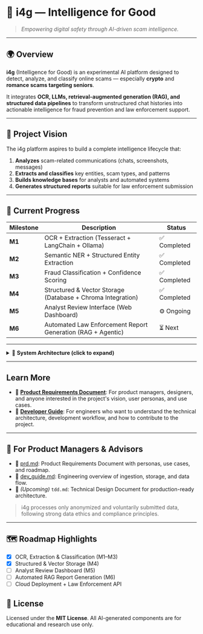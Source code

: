 # 🧠 i4g — Intelligence for Good

> *Empowering digital safety through AI-driven scam intelligence.*

---

## 🌍 Overview

**i4g** (Intelligence for Good) is an experimental AI platform designed to detect, analyze, and classify online scams — especially **crypto** and **romance scams targeting seniors**.

It integrates **OCR, LLMs, retrieval-augmented generation (RAG), and structured data pipelines** to transform unstructured chat histories into actionable intelligence for fraud prevention and law enforcement support.

---

## 🎯 Project Vision

The i4g platform aspires to build a complete intelligence lifecycle that:

1. **Analyzes** scam-related communications (chats, screenshots, messages)
2. **Extracts and classifies** key entities, scam types, and patterns
3. **Builds knowledge bases** for analysts and automated systems
4. **Generates structured reports** suitable for law enforcement submission

---

## 🚀 Current Progress

| Milestone | Description | Status |
|------------|-------------|--------|
| **M1** | OCR + Extraction (Tesseract + LangChain + Ollama) | ✅ Completed |
| **M2** | Semantic NER + Structured Entity Extraction | ✅ Completed |
| **M3** | Fraud Classification + Confidence Scoring | ✅ Completed |
| **M4** | Structured & Vector Storage (Database + Chroma Integration) | ✅ Completed |
| **M5** | Analyst Review Interface (Web Dashboard) | ⚙️ Ongoing |
| **M6** | Automated Law Enforcement Report Generation (RAG + Agentic) | ⏳ Next |

---

<details>
<summary>🧩 <strong>System Architecture (click to expand)</strong></summary>

```mermaid
flowchart LR
    A["Raw Chat / Screenshots"] --> B["OCR (Tesseract)"]
    B --> C["Semantic NER (LangChain + Ollama)"]
    C --> D["Fraud Classifier (Rule-based + LLM)"]
    D --> E["IngestPipeline"]
    E --> F["StructuredStore (SQLite)"]
    E --> G["VectorStore (Chroma/FAISS)"]
    F --> H["Analyst Review Interface"]
    G --> H
    H --> I["RAG + Automated Law Enforcement Reports"]
```
</details>

---

## Learn More

- 📄 **[Product Requirements Document](./docs/prd.md)**: For product managers, designers, and anyone interested in the project's vision, user personas, and use cases.
- 🧠 **[Developer Guide](./docs/dev_guide.md)**: For engineers who want to understand the technical architecture, development workflow, and how to contribute to the project.

---

## 🧭 For Product Managers & Advisors

- 📄 [prd.md](./docs/prd.md): Product Requirements Document with personas, use cases, and roadmap.
- 🧠 [dev_guide.md](./docs/developer_guide.md): Engineering overview of ingestion, storage, and data flow.
- 🧩 *(Upcoming)* `tdd.md`: Technical Design Document for production-ready architecture.

> i4g processes only anonymized and voluntarily submitted data, following strong data ethics and compliance principles.

---

## 🗺️ Roadmap Highlights

- [x] OCR, Extraction & Classification (M1–M3)
- [x] Structured & Vector Storage (M4)
- [ ] Analyst Review Dashboard (M5)
- [ ] Automated RAG Report Generation (M6)
- [ ] Cloud Deployment + Law Enforcement API

## 📄 License

Licensed under the **MIT License**.
All AI-generated components are for educational and research use only.
